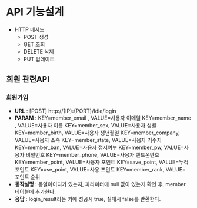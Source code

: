 # API 기능설계

* HTTP 메서드
    * POST 생성
    * GET 조회
    * DELETE 삭제
    * PUT 업데이트
## 회원 관련API


### 회원가입

* **URL** : [POST] http://{IP}:{PORT}/Idle/login </br>
* **PARAM** : KEY=member_email , VALUE=사용자 이메일
              KEY=member_name , VALUE=사용자 이름
              KEY=member_sex, VALUE=사용자 성별
              KEY=member_birth, VALUE=사용자 생년월일
              KEY=member_company, VALUE=사용자 소속
              KEY=member_state, VALUE=사용자 거주지
              KEY=member_ban, VALUE=사용자 정지여부
              KEY=member_pw, VALUE=사용자 비밀번호
              KEY=member_phone, VALUE=사용자 핸드폰번호
              KEY=member_point, VALUE=사용자 포인트
              KEY=save_point, VALUE=누적 포인트
              KEY=use_point, VALUE=사용 포인트
              KEY=member_rank, VALUE= 포인트 순위</br>
* **동작설명** : 동일아이디가 있는지, 파라미터에 null 값이 있는지 확인 후, member 테이블에 추가한다.</br>
* **응답** : login_result라는 키에 성공시 true, 실패시 false를 반환한다.